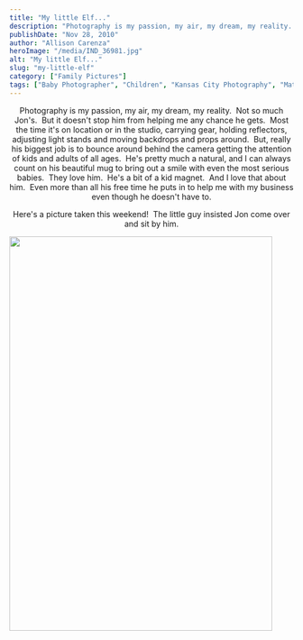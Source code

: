 ```yaml
---
title: "My little Elf..."
description: "Photography is my passion, my air, my dream, my reality.  Not so much Jon&apos;s.  But it doesn&apos;t stop him from "
publishDate: "Nov 28, 2010"
author: "Allison Carenza"
heroImage: "/media/IND_36981.jpg"
alt: "My little Elf..."
slug: "my-little-elf"
category: ["Family Pictures"]
tags: ["Baby Photographer", "Children", "Kansas City Photography", "Maternity Photography"]
---
```


<p style="text-align: center;">Photography is my passion, my air, my dream, my reality.  Not so much Jon&apos;s.  But it doesn&apos;t stop him from helping me any chance he gets.  Most the time it&apos;s on location or in the studio, carrying gear, holding reflectors, adjusting light stands and moving backdrops and props around.  But, really his biggest job is to bounce around behind the camera getting the attention of kids and adults of all ages.  He&apos;s pretty much a natural, and I can always count on his beautiful mug to bring out a smile with even the most serious babies.  They love him.  He&apos;s a bit of a kid magnet.  And I love that about him.  Even more than all his free time he puts in to help me with my business even though he doesn&apos;t have to.</p>
<p style="text-align: center;">Here&apos;s a picture taken this weekend!  The little guy insisted Jon come over and sit by him.</p>
<p><img class="aligncenter size-full wp-image-1826" title="IND_3698" src="/media/IND_36981.jpg" alt="" width="466" height="700"   /></p>
